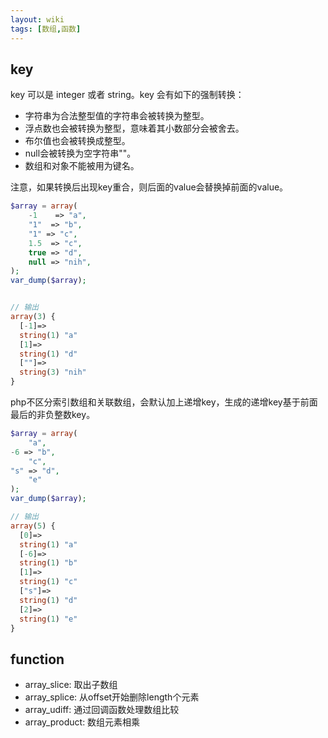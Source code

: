 ```yaml
---
layout: wiki
tags: [数组,函数]
---
```


## key

key 可以是 integer 或者 string。key 会有如下的强制转换：

* 字符串为合法整型值的字符串会被转换为整型。
* 浮点数也会被转换为整型，意味着其小数部分会被舍去。
* 布尔值也会被转换成整型。
* null会被转换为空字符串""。
* 数组和对象不能被用为键名。

注意，如果转换后出现key重合，则后面的value会替换掉前面的value。

```php
$array = array(
    -1    => "a",
    "1"  => "b",
    "1" => "c",
    1.5  => "c",
    true => "d",
    null => "nih",
);
var_dump($array);


// 输出
array(3) {
  [-1]=>
  string(1) "a"
  [1]=>
  string(1) "d"
  [""]=>
  string(3) "nih"
}
```


php不区分索引数组和关联数组，会默认加上递增key，生成的递增key基于前面最后的非负整数key。

```php
$array = array(
    "a",
-6 => "b",
    "c",
"s" => "d",
    "e"
);
var_dump($array);

// 输出
array(5) {
  [0]=>
  string(1) "a"
  [-6]=>
  string(1) "b"
  [1]=>
  string(1) "c"
  ["s"]=>
  string(1) "d"
  [2]=>
  string(1) "e"
}
```

## function

* array_slice: 取出子数组
* array_splice: 从offset开始删除length个元素
* array_udiff: 通过回调函数处理数组比较
* array_product: 数组元素相乘